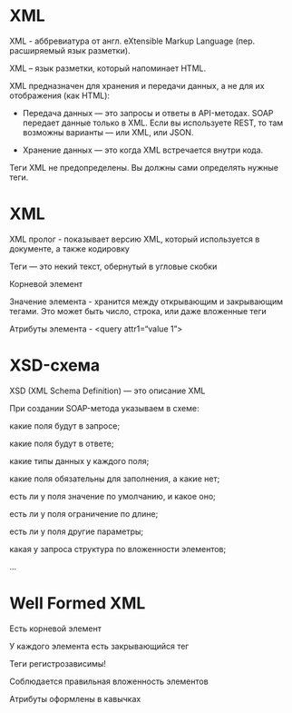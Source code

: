 # XML
XML - аббревиатура от англ. eXtensible Markup Language (пер. расширяемый язык разметки).

XML – язык разметки, который напоминает HTML.

XML предназначен для хранения и передачи данных, а не для их отображения (как HTML):

- Передача данных — это запросы и ответы в API-методах. SOAP передает данные только в XML. Если вы используете REST, то там возможны варианты — или XML, или JSON.

- Хранение данных — это когда XML встречается внутри кода. 

Теги XML не предопределены. Вы должны сами определять нужные теги.

# XML

XML пролог - показывает версию XML, который используется в документе, а также кодировку

Теги — это некий текст, обернутый в угловые скобки

Корневой элемент

Значение элемента - хранится между открывающим и закрывающим тегами. Это может быть число, строка, или даже вложенные теги
  
Атрибуты элемента - <query attr1=“value 1”>
  
# XSD-схема

XSD (XML Schema Definition) — это описание XML
  
При создании SOAP-метода указываем в схеме:

какие поля будут в запросе;

какие поля будут в ответе;

какие типы данных у каждого поля;

какие поля обязательны для заполнения, а какие нет;

есть ли у поля значение по умолчанию, и какое оно;

есть ли у поля ограничение по длине;

есть ли у поля другие параметры;

какая у запроса структура по вложенности элементов;

...
  
# Well Formed XML

Есть корневой элемент

У каждого элемента есть закрывающийся тег

Теги регистрозависимы!

Соблюдается правильная вложенность элементов

Атрибуты оформлены в кавычках
